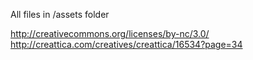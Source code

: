 All files in /assets folder

http://creativecommons.org/licenses/by-nc/3.0/
http://creattica.com/creatives/creattica/16534?page=34